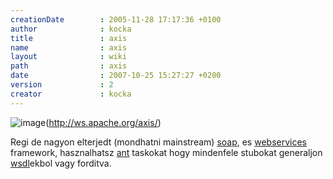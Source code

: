 ```yaml
---
creationDate        : 2005-11-28 17:17:36 +0100 
author              : kocka 
title               : axis 
name                : axis 
layout              : wiki 
path                : axis 
date                : 2007-10-25 15:27:27 +0200 
version             : 2 
creator             : kocka 
---
```

![image](http://ws.apache.org/axis/images/axis3.jpg)(http://ws.apache.org/axis/)

Regi  de nagyon elterjedt (mondhatni mainstream) [soap](SOAP.html), es [webservices](WebServices.html) framework, hasznalhatsz [ant](ant.html) taskokat hogy mindenfele stubokat generaljon [wsdl](WSDL.html)ekbol vagy forditva.



